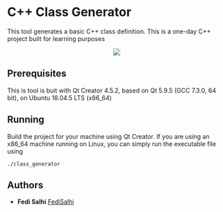 # C++ Class Generator

This tool generates a basic C++ class definition. This is a one-day C++ project built for learning purposes

<p align="center">
<img align="center" src="https://user-images.githubusercontent.com/45536639/118398532-bb932e00-b661-11eb-880f-e6255e10996b.png"> 
</p>

## Prerequisites

This is tool is buit with Qt Creator 4.5.2, based on Qt 5.9.5 (GCC 7.3.0, 64 bit), on Ubuntu 18.04.5 LTS (x86_64)

## Running 
Build the project for your machine using Qt Creator. If you are using an x86_64 machine running on Linux, you can simply run the executable file using
```
./class_generator
```

## Authors

* **Fedi Salhi** [FediSalhi](https://github.com/FediSalhi)
